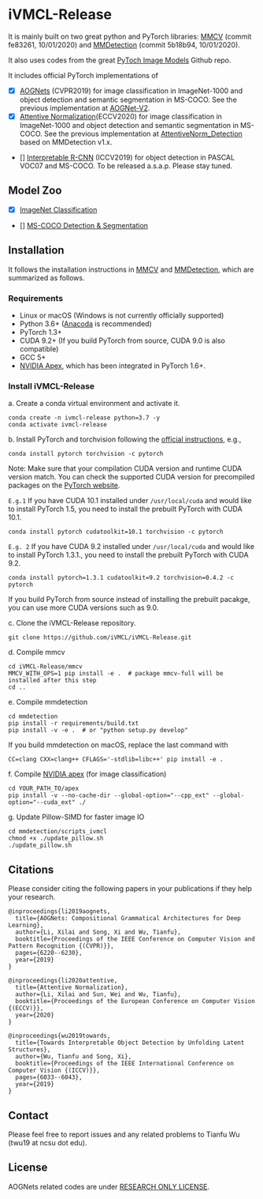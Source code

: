 # iVMCL-Release

It is mainly built on two great python and PyTorch libraries: [MMCV](https://github.com/open-mmlab/mmcv) (commit fe83261, 10/01/2020) and [MMDetection](https://github.com/open-mmlab/mmdetection) (commit 5b18b94, 10/01/2020).

It also uses codes from the great [PyToch Image Models](https://github.com/rwightman/pytorch-image-models) Github repo.

It includes official PyTorch implementations of

- [x] [AOGNets](https://openaccess.thecvf.com/content_CVPR_2019/papers/Li_AOGNets_Compositional_Grammatical_Architectures_for_Deep_Learning_CVPR_2019_paper.pdf) (CVPR2019) for image classification in ImageNet-1000 and object detection and semantic segmentation in MS-COCO.  See the previous implementation at [AOGNet-V2](https://github.com/iVMCL/AOGNet-v2).
- [x] [Attentive Normalization](https://www.ecva.net/papers/eccv_2020/papers_ECCV/papers/123620069.pdf)(ECCV2020) for image classification in ImageNet-1000 and object detection and semantic segmentation in MS-COCO. See the previous implementation at [AttentiveNorm_Detection](https://github.com/iVMCL/AttentiveNorm_Detection) based on MMDetection v1.x.
- [] [Interpretable R-CNN](https://openaccess.thecvf.com/content_ICCV_2019/papers/Wu_Towards_Interpretable_Object_Detection_by_Unfolding_Latent_Structures_ICCV_2019_paper.pdf) (ICCV2019) for object detection in PASCAL VOC07 and MS-COCO. To be released a.s.a.p. Please stay tuned.

## Model Zoo

- [x] [ImageNet Classification](docs/classification.md)
- [] [MS-COCO Detection & Segmentation](docs/detection.md)

## Installation

It follows the installation instructions in [MMCV](https://github.com/open-mmlab/mmcv) and [MMDetection](https://github.com/open-mmlab/mmdetection/blob/master/docs/install.md), which are summarized as follows.

### Requirements

- Linux or macOS (Windows is not currently officially supported)
- Python 3.6+ ([Anacoda](https://www.anaconda.com/) is recommended)
- PyTorch 1.3+
- CUDA 9.2+ (If you build PyTorch from source, CUDA 9.0 is also compatible)
- GCC 5+
- [NVIDIA Apex](https://github.com/NVIDIA/apex), which has been integrated in PyTorch 1.6+.

### Install iVMCL-Release

a. Create a conda virtual environment and activate it.

```shell
conda create -n ivmcl-release python=3.7 -y
conda activate ivmcl-release
```

b. Install PyTorch and torchvision following the [official instructions](https://pytorch.org/), e.g.,

```shell
conda install pytorch torchvision -c pytorch
```

Note: Make sure that your compilation CUDA version and runtime CUDA version match.
You can check the supported CUDA version for precompiled packages on the [PyTorch website](https://pytorch.org/).

`E.g.1` If you have CUDA 10.1 installed under `/usr/local/cuda` and would like to install
PyTorch 1.5, you need to install the prebuilt PyTorch with CUDA 10.1.

```shell
conda install pytorch cudatoolkit=10.1 torchvision -c pytorch
```

`E.g. 2` If you have CUDA 9.2 installed under `/usr/local/cuda` and would like to install
PyTorch 1.3.1., you need to install the prebuilt PyTorch with CUDA 9.2.

```shell
conda install pytorch=1.3.1 cudatoolkit=9.2 torchvision=0.4.2 -c pytorch
```

If you build PyTorch from source instead of installing the prebuilt pacakge,
you can use more CUDA versions such as 9.0.


c. Clone the iVMCL-Release repository.

```shell
git clone https://github.com/iVMCL/iVMCL-Release.git
```

d. Compile mmcv

```shell
cd iVMCL-Release/mmcv
MMCV_WITH_OPS=1 pip install -e .  # package mmcv-full will be installed after this step
cd ..
```

e. Compile mmdetection

```shell
cd mmdetection
pip install -r requirements/build.txt
pip install -v -e .  # or "python setup.py develop"
```

If you build mmdetection on macOS, replace the last command with

```shell
CC=clang CXX=clang++ CFLAGS='-stdlib=libc++' pip install -e .
```

f. Compile [NVIDIA apex](https://github.com/NVIDIA/apex#quick-start) (for image classification)

```shell
cd YOUR_PATH_TO/apex
pip install -v --no-cache-dir --global-option="--cpp_ext" --global-option="--cuda_ext" ./
```

g. Update Pillow-SIMD for faster image IO

```shell
cd mmdetection/scripts_ivmcl
chmod +x ./update_pillow.sh
./update_pillow.sh
```

## Citations

Please consider citing the following papers in your publications if they help your research.

```
@inproceedings{li2019aognets,
  title={AOGNets: Compositional Grammatical Architectures for Deep Learning},
  author={Li, Xilai and Song, Xi and Wu, Tianfu},
  booktitle={Proceedings of the IEEE Conference on Computer Vision and Pattern Recognition {(CVPR)}},
  pages={6220--6230},
  year={2019}
}

@inproceedings{li2020attentive,
  title={Attentive Normalization},
  author={Li, Xilai and Sun, Wei and Wu, Tianfu},
  booktitle={Proceedings of the European Conference on Computer Vision {(ECCV)}},
  year={2020}
}

@inproceedings{wu2019towards,
  title={Towards Interpretable Object Detection by Unfolding Latent Structures},
  author={Wu, Tianfu and Song, Xi},
  booktitle={Proceedings of the IEEE International Conference on Computer Vision {(ICCV)}},
  pages={6033--6043},
  year={2019}
}
```

## Contact

Please feel free to report issues and any related problems to Tianfu Wu (twu19 at ncsu dot edu).

## License

AOGNets related codes are under [RESEARCH ONLY LICENSE](LICENSE-AOGNET).

